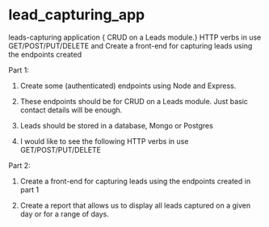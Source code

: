 # lead_capturing_app

leads-capturing application { CRUD on a Leads module.} HTTP verbs in use GET/POST/PUT/DELETE and Create a front-end for capturing leads using the endpoints created

Part 1:

1. Create some (authenticated) endpoints using Node and Express.

2. These endpoints should be for CRUD on a Leads module. Just basic contact details will be enough.

3. Leads should be stored in a database, Mongo or Postgres

4. I would like to see the following HTTP verbs in use GET/POST/PUT/DELETE

Part 2:

1. Create a front-end for capturing leads using the endpoints created in part 1

2. Create a report that allows us to display all leads captured on a given day or for a range of days.
